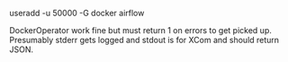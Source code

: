 

useradd -u 50000 -G docker airflow

DockerOperator work fine but must return 1 on errors to get picked up. Presumably stderr gets logged and stdout is for XCom and should return JSON.

